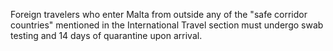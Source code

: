 Foreign travelers who enter Malta from outside any of the "safe corridor countries" mentioned in the International Travel section must undergo swab testing and 14 days of quarantine upon arrival.
